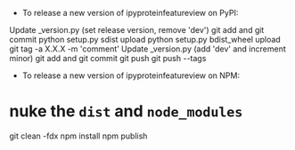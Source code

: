 - To release a new version of ipyproteinfeatureview on PyPI:

Update _version.py (set release version, remove 'dev')
git add and git commit
python setup.py sdist upload
python setup.py bdist_wheel upload
git tag -a X.X.X -m 'comment'
Update _version.py (add 'dev' and increment minor)
git add and git commit
git push
git push --tags

- To release a new version of ipyproteinfeatureview on NPM:

# nuke the  `dist` and `node_modules`
git clean -fdx
npm install
npm publish
